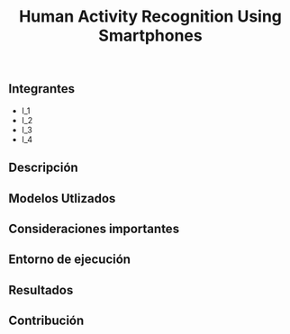 <h1 align="center">Human Activity Recognition Using Smartphones</h1>

<!-- <h3 align="center"><em>Grupo 1</em></h3> -->
<br>

## Integrantes

- I_1
- I_2
- I_3
- I_4

## Descripción

## Modelos Utlizados

## Consideraciones importantes

## Entorno de ejecución

## Resultados

## Contribución